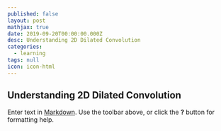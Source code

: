 ```yaml
---
published: false
layout: post
mathjax: true
date: 2019-09-20T00:00:00.000Z
desc: Understanding 2D Dilated Convolution
categories:
  - learning
tags: null
icon: icon-html
---
```

## Understanding 2D Dilated Convolution

Enter text in [Markdown](http://daringfireball.net/projects/markdown/). Use the toolbar above, or click the **?** button for formatting help.
